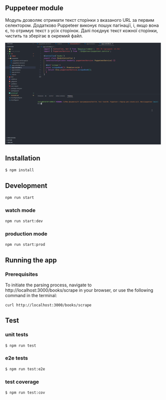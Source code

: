 ## Puppeteer module

Модуль дозволяє отримати текст сторінки з вказаного URL за первим селектором.
Додатково Puppeteer виконує пошук пагінації, і, якщо вона є, то отримує текст з усіх сторінок.
Далі поєднує текст кожної сторінки, чистить та зберігає в окремий файл.

![Demo](./preview.gif)

## Installation

```bash
$ npm install
```

## Development

```bash
npm run start
```

### watch mode

```bash
npm run start:dev
```

### production mode

```bash
npm run start:prod
```

## Running the app

### Prerequisites

To initiate the parsing process, navigate to http://localhost:3000/books/scrape in your browser,
or use the following command in the terminal:

```bash
curl http://localhost:3000/books/scrape
```

## Test

### unit tests

```bash
$ npm run test
```

### e2e tests

```bash
$ npm run test:e2e
```

### test coverage

```bash
$ npm run test:cov
```
